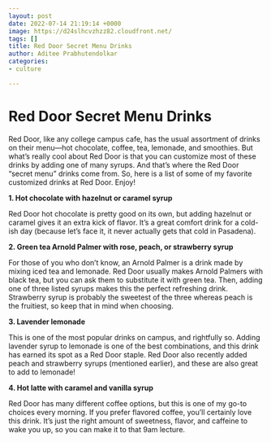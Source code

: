 ```yaml
---
layout: post
date: 2022-07-14 21:19:14 +0000
image: https://d24slhcvzhzz82.cloudfront.net/
tags: []
title: Red Door Secret Menu Drinks
author: Aditee Prabhutendolkar
categories:
- culture

---
```

# Red Door Secret Menu Drinks

Red Door, like any college campus cafe, has the usual assortment of drinks on their menu—hot chocolate, coffee, tea, lemonade, and smoothies. But what’s really cool about Red Door is that you can customize most of these drinks by adding one of many syrups. And that’s where the Red Door “secret menu” drinks come from. So, here is a list of some of my favorite customized drinks at Red Door. Enjoy!

**1. Hot chocolate with hazelnut or caramel syrup**

Red Door hot chocolate is pretty good on its own, but adding hazelnut or caramel gives it an extra kick of flavor. It’s a great comfort drink for a cold-ish day (because let’s face it, it never actually gets that cold in Pasadena).

**2. Green tea Arnold Palmer with rose, peach, or strawberry syrup**

For those of you who don’t know, an Arnold Palmer is a drink made by mixing iced tea and lemonade. Red Door usually makes Arnold Palmers with black tea, but you can ask them to substitute it with green tea. Then, adding one of three listed syrups makes this the perfect refreshing drink. Strawberry syrup is probably the sweetest of the three whereas peach is the fruitiest, so keep that in mind when choosing.

**3. Lavender lemonade**

This is one of the most popular drinks on campus, and rightfully so. Adding lavender syrup to lemonade is one of the best combinations, and this drink has earned its spot as a Red Door staple. Red Door also recently added peach and strawberry syrups (mentioned earlier), and these are also great to add to lemonade!

**4. Hot latte with caramel and vanilla syrup**

Red Door has many different coffee options, but this is one of my go-to choices every morning. If you prefer flavored coffee, you’ll certainly love this drink. It’s just the right amount of sweetness, flavor, and caffeine to wake you up, so you can make it to that 9am lecture.